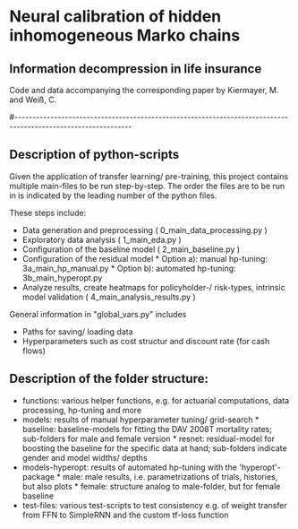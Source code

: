 # Neural calibration of hidden inhomogeneous Marko chains
## Information decompression in life insurance
Code and data accompanying the corresponding paper by Kiermayer, M. and Weiß, C.

#--------------------------------------------------------------------------------------------------------------

## Description of python-scripts
Given the application of transfer learning/ pre-training, this project contains multiple main-files to be run step-by-step. The order the files are to be run in is indicated by the leading number of the python files. 

These steps include:
  - Data generation and preprocessing ( 0_main_data_processing.py )
  - Exploratory data analysis ( 1_main_eda.py )
  - Configuration of the baseline model ( 2_main_baseline.py )
  - Configuration of the residual model
        * Option a): manual hp-tuning: 3a_main_hp_manual.py
        * Option b): automated hp-tuning: 3b_main_hyperopt.py
  - Analyze results, create heatmaps for policyholder-/ risk-types, intrinsic model validation ( 4_main_analysis_results.py )
  
General information in "global_vars.py" includes
  - Paths for saving/ loading data
  - Hyperparameters such as cost structur and discount rate  (for cash flows)
  

## Description of the folder structure:
  
  - functions: various helper functions, e.g. for actuarial computations, data processing, hp-tuning and more
  - models: results of manual hyperparameter tuning/ grid-search
        * baseline: baseline-models for fitting the DAV 2008T mortality rates; sub-folders for male and female version
        * resnet: residual-model for boosting the baseline for the specific data at hand; sub-folders indicate gender and model widths/ depths
  - models-hyperopt: results of automated hp-tuning with the 'hyperopt'-package
        * male: male results, i.e. parametrizations of trials, histories, but also plots
        * female: structure analog to male-folder, but for female baseline
   - test-files: various test-scripts to test consistency e.g. of weight transfer from FFN to SimpleRNN and the custom tf-loss function
